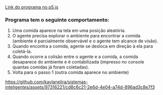 [Link do programa no p5.js](https://editor.p5js.org/kaylanelira/full/jOMAhpJl4)
### Programa tem o seguinte comportamento:
1. Uma comida aparece na tela em uma posição aleatória.
2. O agente precisa explorar o ambiente para encontrar a comida (ambiente é parcialmente observável e o agente tem alcance de visão).
3. Quando encontra a comida, agente se desloca em direção à ela para coletá-la.
4. Quando ocorre a colisão entre o agente e a comida, a comida desaparece do ambiente e é contabilizada (impresso no console quantas comidas já foram coletadas).
5. Volta para o passo 1 (outra comida aparece no ambiente)

https://github.com/kaylanelira/sistemas-inteligentes/assets/97316221/cd8c6c21-2e6d-4e04-a74d-896ad3c8e7f3
